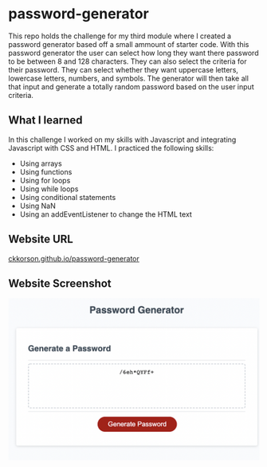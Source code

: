 # password-generator
This repo holds the challenge for my third module where I created a password generator based off a small ammount of starter code. With this password generator
the user can select how long they want there password to be between 8 and 128 
characters. They can also select the criteria for their password. They can select
whether they want uppercase letters, lowercase letters, numbers, and symbols. The generator will then take all that input and generate a totally random password
based on the user input criteria.

## What I learned
In this challenge I worked on my skills with Javascript and integrating Javascript with CSS and HTML. I practiced the following skills:
- Using arrays
- Using functions
- Using for loops
- Using while loops
- Using conditional statements
- Using NaN
- Using an addEventListener to change the HTML text

## Website URL
[ckkorson.github.io/password-generator](https://ckkorson.github.io/password-generator/)

## Website Screenshot
![Website Screenshot](./assets/images/password-generator-pic.png)
